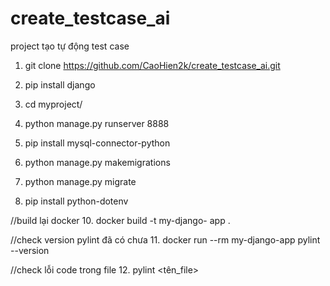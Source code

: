 # create_testcase_ai
project tạo tự động test case

1. git clone https://github.com/CaoHien2k/create_testcase_ai.git

2. pip install django
   
4. cd myproject/
   
5. python manage.py runserver 8888

6. pip install mysql-connector-python

7. python manage.py makemigrations

8. python manage.py migrate

9. pip install python-dotenv

//build lại docker
10. docker build -t my-django-  app .

//check version pylint đã có chưa
11. docker run --rm my-django-app pylint --version

//check lỗi code trong file
12. pylint <tên_file>
 
